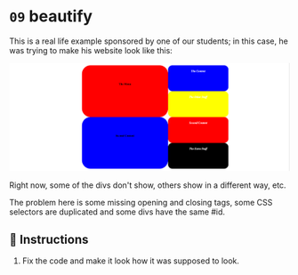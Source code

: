 # `09` beautify

This is a real life example sponsored by one of our students; in this case, he was trying to make his website look like this:

![beautify](../../.learn/assets/GxuRWC7.png?raw=true)

Right now, some of the divs don't show, others show in a different way, etc. 

The problem here is some missing opening and closing tags, some CSS selectors are duplicated and some divs have the same #id.

## 📝 Instructions

1. Fix the code and make it look how it was supposed to look.
